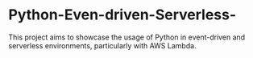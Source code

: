 # Python-Even-driven-Serverless-
This project aims to showcase the usage of Python in event-driven and serverless environments, particularly with AWS Lambda.

